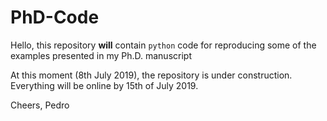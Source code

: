 # PhD-Code
Hello, this repository **will** contain `python` code for reproducing some of the examples presented in my Ph.D. manuscript

At this moment (8th July 2019), the repository is under construction. Everything will be online by 15th of July 2019.

Cheers,
Pedro
